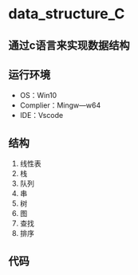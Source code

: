 # data_structure_C
## 通过c语言来实现数据结构

## 运行环境
+ OS：Win10
+ Complier：Mingw—w64
+ IDE：Vscode

## 结构
1. 线性表
2. 栈
3. 队列
4. 串
5. 树
6. 图
7. 查找
8. 排序

## 代码
